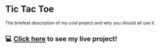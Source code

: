 # Tic Tac Toe
The briefest description of my cool project and why you should all use it.

## :computer: [Click here](https://akimadi16.github.io/tic-tac-toe/) to see my live project!
